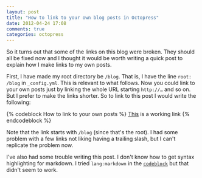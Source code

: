 ```yaml
---
layout: post
title: "How to link to your own blog posts in Octopress"
date: 2012-04-24 17:08
comments: true
categories: octopress
---
```

So it turns out that some of the links on this blog were broken.
They should all be fixed now and I thought it would be worth 
writing a quick post to explain how I make links to my own posts.

<!-- more -->

First, I have made my root directory be `/blog`.
That is, I have the line `root: /blog` in `_config.yml`.
This is relevant to what follows.
Now you could link to your own posts just by linking the whole
URL starting `http://…` and so on.
But I prefer to make the links shorter.
So to link to this post I would write the following:

{% codeblock How to link to your own posts %}
[This](/blog/2012/04/24/how-to-link-to-your-own-blog-posts-in-octopress/) is a working link
{% endcodeblock %}

Note that the link starts with `/blog` 
(since that's the root).
I had some problem with a few links not liking having a 
trailing slash, but I can't replicate the problem now.

I've also had some trouble writing this post.
I don't know how to get syntax highlighting for markdown.
I tried `lang:markdown` in the 
[`codeblock`](http://octopress.org/docs/plugins/codeblock/)
but that didn't seem to work.
